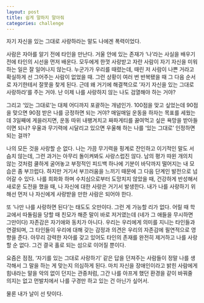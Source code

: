 ```yaml
---
layout: post
title: 쉽게 말하지 말아줘
categories: challenge
---
```


자기 자신을 있는 그대로 사랑하라는 말도 나에겐 폭력이었다. 

사람은 자아를 알기 전에 타인을 만난다. 거울 안에 있는 존재가 ‘나’라는 사실을 배우기 전에 타인의 시선을 먼저 배운다. 모두에게 한껏 사랑받고 자란 사람이 자기 자신을 미워하는 일은 잘 일어나지 않는다. 누군가가 우리를 때렸는데, 때린 저 사람이 나쁜 거라고 확실하게 선 그어주는 사람이 없었을 때. 그런 상황이 여러 번 반복됐을 때 그 다음 순서로 자기한테서 잘못을 찾게 된다. 근데 왜 거기에 해결책으로 ’자기 자신을 있는 그대로 사랑하라’를 주는 거야. 난 이제 나를 사랑하지 않는 나도 검열해야 하는 거야?​

그리고 ‘있는 그대로’는 대체 어디까지 포괄하는 개념인가. 100점을 맞고 싶었는데 90점을 맞으면 90점 받은 나를 긍정하면 되는 거야? 매일매일 운동을 하자는 목표를 세웠는데 3일째에 게을러지면, 운동 따위 내팽겨치고 짜파게티를 끓여먹고 싶은 욕망을 받아들이면 되나? 우울과 무기력에 시달리고 있으면 우울해 하는 나를 ‘있는 그대로’ 인정하면 되는 걸까? ​

나의 모든 것을 사랑할 순 없다. 나는 가끔 무기력을 핑계로 잔인하고 이기적인 말도 서슴치 않는데, 그런 과거는 아무리 돌이켜봐도 사랑스럽진 않다. 남의 평가 따윈 개의치 않는 것처럼 쿨하게 굴어놓고 부정적인 피드백 하나에 기분이 바닥까지 떨어지는 내 모습은 좀 부끄럽다. 하지만 거기서 부끄러움을 느끼기 때문에 그 다음 단계인 발전으로 넘어갈 수 있다. 나를 희화화 하며 수치심으로부터 도망치지 않았을 때, 건강하게 반성해서 새로운 도전을 했을 때, 나 자신에 대한 사랑은 거기서 발생한다. 내가 나를 사랑하기 위해선 먼저 나 자신에게 사랑받을 만한 사람은 되어야 한다.​

또 ‘나만 나를 사랑하면 된다’는 태도도 오만이다. 그런 게 가능할 리가 없다. 어릴 때 학교에서 따돌림을 당할 때 친모가 해준 말이 바로 저거였는데 (네가 그 애들을 무시하면 그만이다) 자존감은 자기애와 동치가 아니다. 우리는 우리에게 의미를 지니는 타인들과 연결되며, 그 타인들이 우리에 대해 갖는 감정과 의견은 우리의 자존감에 필연적으로 영향을 준다. 아무리 강력한 자아를 갖고 있어도 타인의 존재를 완전히 제거하고 나를 사랑할 순 없다. 그건 결국 홀로 되는 섬으로 이어질 뿐이다. 

​요즘은 점점, ‘자기를 있는 그대로 사랑하기’ 같은 답을 던져주는 사람들이 정말 나를 생각해서 그 말을 하는 게 맞는지 의심하게 된다. 마치 자신을 장애인이라고 밝힌 사람에게 힘내라는 말을 악의 없이 던지는 관중처럼, 그간 나를 아프게 했던 환경을 같이 바꿔줄 의지는 없고 먼발치에서 나를 구경만 하고 있는 건 아닌가 싶어서.

​물론 내가 날이 선 탓이다.